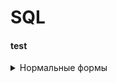 # SQL
#### test
<details>
<summary>Нормальные формы</summary>
  <ul>
    <li>Данные должны быть атомарными. В одной ячейке - 1 единица данных(пр: Не хранить телефоны(домашний, рабочий,красный) сотрудника в 1 ячейке)</li>
    <li>Данные должны быть атомарными. В одной ячейке - 1 единица данных(пр: Не хранить телефоны(домашний, рабочий,красный) сотрудника в 1 ячейке)</li>
    <li>Данные должны быть атомарными. В одной ячейке - 1 единица данных(пр: Не хранить телефоны(домашний, рабочий,красный) сотрудника в 1 ячейке)</li>
  </ul>
</details>